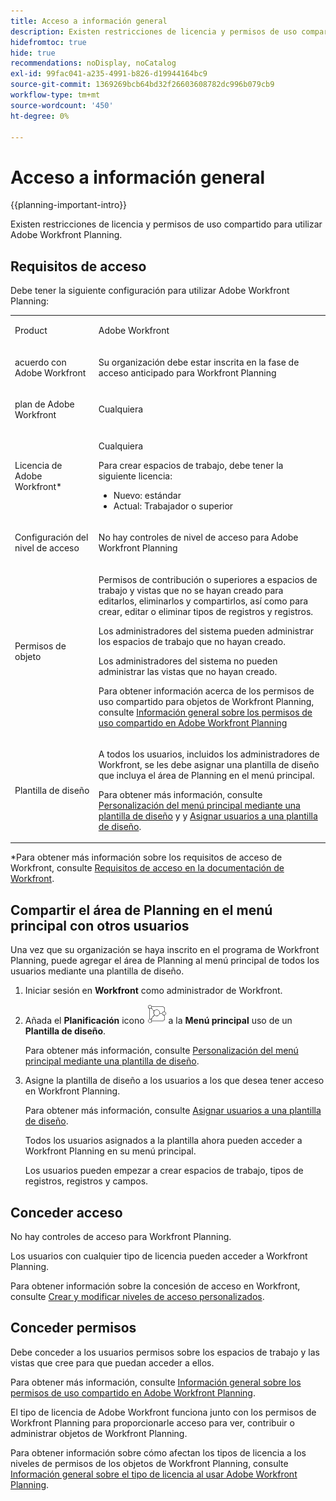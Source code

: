 ```yaml
---
title: Acceso a información general
description: Existen restricciones de licencia y permisos de uso compartido para utilizar Adobe Workfront Planning.
hidefromtoc: true
hide: true
recommendations: noDisplay, noCatalog
exl-id: 99fac041-a235-4991-b826-d19944164bc9
source-git-commit: 1369269bcb64bd32f26603608782dc996b079cb9
workflow-type: tm+mt
source-wordcount: '450'
ht-degree: 0%

---
```


<!--update the metadata with real things when making this public; also update the description with something like this: Not all users in the organization have the same access and permissions to use Adobe Workfront Planning. This article describes the levels of access that users could have to Adobe Workfront Planning. -->
<!--update the title and the metadata title if Workfront Planning is NOT its own product - because the title is too generic for it being a Workfront capability-->

# Acceso a información general

{{planning-important-intro}}

Existen restricciones de licencia y permisos de uso compartido para utilizar Adobe Workfront Planning.

## Requisitos de acceso

Debe tener la siguiente configuración para utilizar Adobe Workfront Planning:

<table style="table-layout:auto">
 <col>
 </col>
 <col>
 </col>
 <tbody>
    <tr>
<tr>
<td>
   <p> Product</p> </td>
   <td>
   <p> Adobe Workfront</p> </td>
  </tr>  
 <td role="rowheader"><p>acuerdo con Adobe Workfront</p></td>
   <td>
<p>Su organización debe estar inscrita en la fase de acceso anticipado para Workfront Planning </p>
   </td>
  </tr>
  <tr>
   <td role="rowheader"><p>plan de Adobe Workfront</p></td>
   <td>
<p>Cualquiera</p>
   </td>
  </tr>
  <tr>
   <td role="rowheader"><p>Licencia de Adobe Workfront*</p></td>
   <td>
   <p>Cualquiera</p>
   <p>Para crear espacios de trabajo, debe tener la siguiente licencia:</p>
   <ul>
   <li>
   Nuevo: estándar
   </li>
   <li>
   Actual: Trabajador o superior
   </li>
   </ul>
  </td>
  </tr>
  <tr>
   <td role="rowheader"><p>Configuración del nivel de acceso</p></td>
   <td> <p>No hay controles de nivel de acceso para Adobe Workfront Planning</p>  
</td>
  </tr>
<tr>
   <td role="rowheader"><p>Permisos de objeto</p></td>
   <td>
   <p>Permisos de contribución o superiores a espacios de trabajo y vistas que no se hayan creado para editarlos, eliminarlos y compartirlos, así como para crear, editar o eliminar tipos de registros y registros.</p>
    <p>Los administradores del sistema pueden administrar los espacios de trabajo que no hayan creado. </p>
    <p>Los administradores del sistema no pueden administrar las vistas que no hayan creado. </p>
   <p>Para obtener información acerca de los permisos de uso compartido para objetos de Workfront Planning, consulte  
   <a href="../access/sharing-permissions-overview.md">Información general sobre los permisos de uso compartido en Adobe Workfront Planning</a> 
  </td>
  </tr>
<tr>
   <td role="rowheader"><p>Plantilla de diseño</p></td>
   <td> <p>A todos los usuarios, incluidos los administradores de Workfront, se les debe asignar una plantilla de diseño que incluya el área de Planning en el menú principal. </p> <p>Para obtener más información, consulte <a href="../../administration-and-setup/customize-workfront/use-layout-templates/customize-main-menu.md">Personalización del menú principal mediante una plantilla de diseño</a> y y <a href="../../administration-and-setup/customize-workfront/use-layout-templates/assign-users-to-layout-template.md">Asignar usuarios a una plantilla de diseño</a>. </p>  
</td>
  </tr>
 </tbody>
</table>

*Para obtener más información sobre los requisitos de acceso de Workfront, consulte [Requisitos de acceso en la documentación de Workfront](/help/quicksilver/administration-and-setup/add-users/access-levels-and-object-permissions/access-level-requirements-in-documentation.md).


## Compartir el área de Planning en el menú principal con otros usuarios

<!--First, contact your account manager to obtain access to the current Workfront Planning closed beta program.-->

Una vez que su organización se haya inscrito en el programa de Workfront Planning, puede agregar el área de Planning al menú principal de todos los usuarios mediante una plantilla de diseño.

1. Iniciar sesión en **Workfront** como administrador de Workfront.

1. Añada el **Planificación** icono ![](assets/planning-icon.png) a la **Menú principal** uso de un **Plantilla de diseño**.

   Para obtener más información, consulte [Personalización del menú principal mediante una plantilla de diseño](../../administration-and-setup/customize-workfront/use-layout-templates/customize-main-menu.md).

1. Asigne la plantilla de diseño a los usuarios a los que desea tener acceso en Workfront Planning.

   Para obtener más información, consulte [Asignar usuarios a una plantilla de diseño](../../administration-and-setup/customize-workfront/use-layout-templates/assign-users-to-layout-template.md).

   Todos los usuarios asignados a la plantilla ahora pueden acceder a Workfront Planning en su menú principal.

   Los usuarios pueden empezar a crear espacios de trabajo, tipos de registros, registros y campos.

## Conceder acceso

No hay controles de acceso para Workfront Planning.

Los usuarios con cualquier tipo de licencia pueden acceder a Workfront Planning.

Para obtener información sobre la concesión de acceso en Workfront, consulte [Crear y modificar niveles de acceso personalizados](/help/quicksilver/administration-and-setup/add-users/configure-and-grant-access/create-modify-access-levels.md).

## Conceder permisos

Debe conceder a los usuarios permisos sobre los espacios de trabajo y las vistas que cree para que puedan acceder a ellos.

Para obtener más información, consulte [Información general sobre los permisos de uso compartido en Adobe Workfront Planning](/help/quicksilver/maestro/access/sharing-permissions-overview.md).

El tipo de licencia de Adobe Workfront funciona junto con los permisos de Workfront Planning para proporcionarle acceso para ver, contribuir o administrar objetos de Workfront Planning.

Para obtener información sobre cómo afectan los tipos de licencia a los niveles de permisos de los objetos de Workfront Planning, consulte [Información general sobre el tipo de licencia al usar Adobe Workfront Planning](/help/quicksilver/maestro/access/license-type-overview.md).


